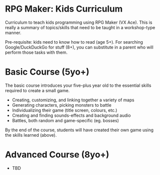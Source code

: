 # RPG Maker: Kids Curriculum

Curriculum to teach kids programming using RPG Maker (VX Ace). This is really a summary of topics/skills that need to be taught in a workshop-type manner.

Pre-requisite: kids need to know how to read (age 5+). For searching Google/DuckDuckGo for stuff (8+), you can substitute in a parent who will perform those tasks with them.

# Basic Course (5yo+)

The basic course introduces your five-plus year old to the essential skills required to create a small game.

- Creating, customizing, and linking together a variety of maps
- Generating characters, picking monsters to battle
- Individualizing their game (title screen, colours, etc.)
- Creating and finding sounds-effects and background audio
- Battles, both random and game-specific (eg. bosses)

By the end of the course, students will have created their own game using the skills learned (above).

# Advanced Course (8yo+)

- TBD
